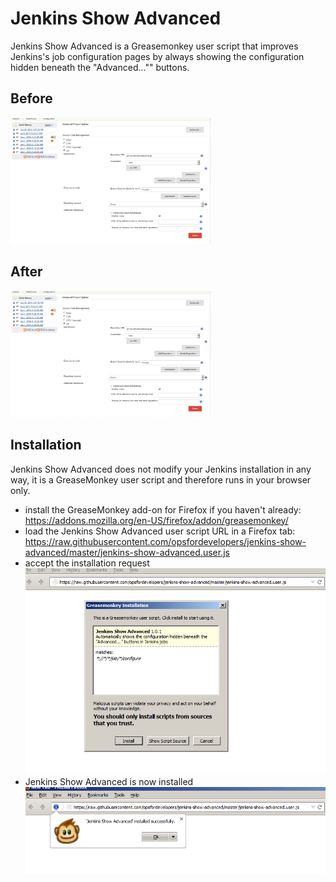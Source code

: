 Jenkins Show Advanced
===

Jenkins Show Advanced is a Greasemonkey user script that improves Jenkins's job configuration pages by always showing the configuration hidden beneath the "Advanced..."" buttons.

Before
---
<img width="320" src="https://raw.githubusercontent.com/opsfordevelopers/jenkins-show-advanced/master/resources/jenkins-before.png">

After
---
<img width="320" src="https://raw.githubusercontent.com/opsfordevelopers/jenkins-show-advanced/master/resources/jenkins-before.png">

Installation
---
Jenkins Show Advanced does not modify your Jenkins installation in any way, it is a GreaseMonkey user script and therefore runs in your browser only.

 * install the GreaseMonkey add-on for Firefox if you haven't already: <a href="https://addons.mozilla.org/en-US/firefox/addon/greasemonkey/">https://addons.mozilla.org/en-US/firefox/addon/greasemonkey/</a>
 * load the Jenkins Show Advanced user script URL in a Firefox tab: <a href="https://raw.githubusercontent.com/opsfordevelopers/jenkins-show-advanced/master/jenkins-show-advanced.user.js">https://raw.githubusercontent.com/opsfordevelopers/jenkins-show-advanced/master/jenkins-show-advanced.user.js</a>
 * accept the installation request <img src="https://raw.githubusercontent.com/opsfordevelopers/jenkins-show-advanced/master/resources/jenkins-install.png">
 * Jenkins Show Advanced is now installed <img src="https://raw.githubusercontent.com/opsfordevelopers/jenkins-show-advanced/master/resources/jenkins-installed.png">
